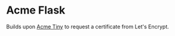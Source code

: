 
# Acme Flask

Builds upon [Acme Tiny](github.com/diafygi/acme-tiny) to request a certificate from Let's Encrypt.


